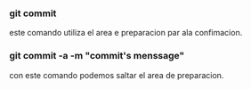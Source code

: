 ### git commit
este comando utiliza el area e preparacion par ala confimacion.

### git commit -a -m "commit's menssage"
con este comando podemos saltar el area de preparacion.
